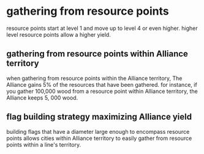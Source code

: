 # gathering from resource points
resource points start at level 1 and move up to level 4 or even higher. higher level resource points allow a higher yield.
## gathering from resource points within Alliance territory
when gathering from resource points within the Alliance territory, The Alliance gains 5% of the resources that have been gathered. for instance, if you gather 100,000 wood from a resource point within Alliance territory, the Alliance keeps 5, 000 wood.
## flag building strategy maximizing Alliance yield
building flags that have a diameter large enough to encompass resource points allows cities within Alliance territory to easily gather from resource points within a line's territory.
